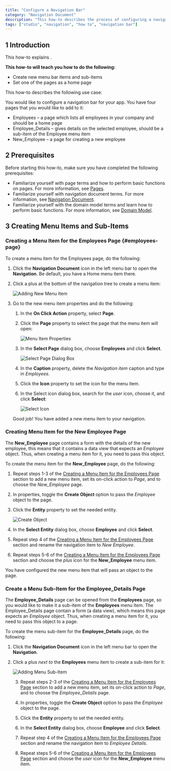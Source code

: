 ```yaml
---
title: "Configure a Navigation Bar"
category: "Navigation Document"
description: "This how-to describes the process of configuring a navigation bar in Mendix Studio."
tags: ["studio", "navigation", "how to", "navigation bar"]
---
```


## 1 Introduction

This how-to explains . 

**This how-to will teach you how to do the following:**

* Create new menu bar items and sub-items
* Set one of the pages as a home page

This how-to describes the following use case: 

You would like to configure a navigation bar for your app. You have four pages that you would like to add to it:

* Employees – a page which lists all employees in your company and should be a home page
* Employee_Details – gives details on the selected employee, should be a sub-item of the Employee menu item
* New_Employee – a page for creating a new employee 

## 2 Prerequisites

Before starting this how-to, make sure you have completed the following prerequisites:

* Familiarize yourself with page terms and how to perform basic functions on pages. For more information, see [Pages](/studio/page-editor). 
* Familiarize yourself with navigation document terms. For more information, see [Navigation Document](/studio/navigation). 
* Familiarize yourself with the domain model terms and learn how to perform basic functions. For more information, see [Domain Model](/studio/domain-models).

## 3 Creating Menu Items and Sub-Items

### Creating a Menu Item for the Employees Page {#employees-page}

To create a menu item for the Employees page, do the following:

1. Click the **Navigation Document** icon in the left menu bar to open the **Navigation**. Be default, you have a Home menu item there.

2. Click a plus at the bottom of the navigation tree to create a menu item:

    ![Adding New Menu Item](attachments/navigation-how-to-configure/adding-menu-item.png)

3. Go to the new menu item properties and do the following:

    1.  In the **On Click Action** property, select **Page**.
      
    2.  Click the **Page** property to select the page that the menu item will open:
      
        ![Menu Item Properties](attachments/navigation-how-to-configure/menu-item-properties.png)
      
    3. In the **Select Page** dialog box, choose **Employees** and click **Select**. 

       ![Select Page Dialog Box](attachments/navigation-how-to-configure/select-page-dialog.png)

   4. In the **Caption** property, delete the *Navigation item* caption and type in *Employees*. 

    5. Click the **Icon** property to set the icon for the menu item.

    6. In the Select icon dialog box, search for the *user* icon, choose it, and click **Select**:

       ![Select Icon](attachments/navigation-how-to-configure/select-icon.png)

   
   Good job! You have added a new menu item to your navigation.
   
### Creating Menu Item for the New Employee Page

The **New_Employee** page contains a form with the details of the new employee, this means that it contains a data view that expects an *Employee* object. Thus, when creating a menu item for it, you need to pass this object.

   To create the menu item for the **New_Employee** page, do the following:

   1. Repeat steps 1-3 of the [Creating a Menu Item for the Employees Page](#employees-page) section to add a new menu item, set its on-click action to *Page*, and to choose the *New_Employee* page.
   
   2. In properties, toggle the **Create Object** option to pass the *Employee* object to the page.
   
   3. Click the **Entity** property to set the needed entity.
   
      ![Create Object](attachments/navigation-how-to-configure/create-object.png)
   
   4. In the **Select Entity** dialog box, choose **Employee** and click  **Select**.
   
   5. Repeat step 4 of the [Creating a Menu Item for the Employees Page](#employees-page) section and rename the navigation item to *New Employee*.
   
   6. Repeat steps 5-6 of the [Creating a Menu Item for the Employees Page](#employees-page) section and choose the *plus* icon for the **New_Employee** menu item. 

   You have configured the new menu item that will pass an object to the page.

   ### Create a Menu Sub-Item for the Employee_Details Page

The **Employee_Details** page can be opened from the **Employees** page, so you would like to make it a sub-item of the **Employees** menu item. The Employee_Details page contain a form (a data view), which means this page expects an *Employee* object. Thus, when creating a menu item for it, you need to pass this object to a page. 

To create the menu sub-item for the **Employee_Details** page, do the following:

   1. Click the **Navigation Document** icon in the left menu bar to open the **Navigation**. 

2. Click a plus *next to* the **Employees** menu item to create a sub-item for it:

   ![Adding Menu Sub-Item](attachments/navigation-how-to-configure/adding-menu-sub-item.png)

   3. Repeat steps 2-3 of the [Creating a Menu Item for the Employees Page](#employees-page) section to add a new menu item, set its on-click action to *Page*, and to choose the *Employee_Details* page.

   4. In properties, toggle the **Create Object** option to pass the *Employee* object to the page.

   5. Click the **Entity** property to set the needed entity.

   6. In the **Select Entity** dialog box, choose **Employee** and click  **Select**.

   7. Repeat step 4 of the [Creating a Menu Item for the Employees Page](#employees-page) section and rename the navigation item to *Employee Details*.

   8. Repeat steps 5-6 of the [Creating a Menu Item for the Employees Page](#employees-page) section and choose the *user* icon for the **New_Employee** menu item. 